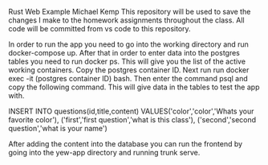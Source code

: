 Rust Web Example Michael Kemp This repository will be used to save the changes I make to the homework assignments throughout the class. All code will be committed from vs code to this repository.

In order to run the app you need to go into the working directory and run docker-compose up. After that in order to enter data into the postgres tables you need to run docker ps. This will give you the list of the active working containers. Copy the postgres container ID. Next run run docker exec -it (postgres container ID) bash. Then enter the command psql and copy the following command. This will give data in the tables to test the app with.

INSERT INTO questions(id,title,content) VALUES('color','color','Whats your favorite color'), ('first','first question','what is this class'), ('second','second question','what is your name')

After adding the content into the database you can run the frontend by going into the yew-app directory and running trunk serve.
